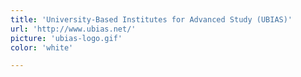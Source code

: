 ```yaml
---
title: 'University-Based Institutes for Advanced Study (UBIAS)'
url: 'http://www.ubias.net/'
picture: 'ubias-logo.gif'
color: 'white'

---
```

